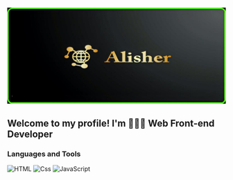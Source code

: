 ![Header](https://github.com/alisher-kadraliev/alisher-kadraliev/blob/main/assets/alisher.jpg)

## Welcome to my profile! I'm 👨🏻‍💻 Web Front-end Developer

### Languages and Tools 
![HTML](https://img.shields.io/badge/markup_language_HTML-fff?style=for-the-badge&logo=HTML5)
![Css](https://img.shields.io/badge/Cascading_Style_Sheets_Css-fff?style=for-the-badge&logo=CSS3&logoColor=1572B6)
![JavaScript](https://img.shields.io/badge/JavaScript-000?style=for-the-badge&logo=JavaScript&logoColor=E9D54D)

